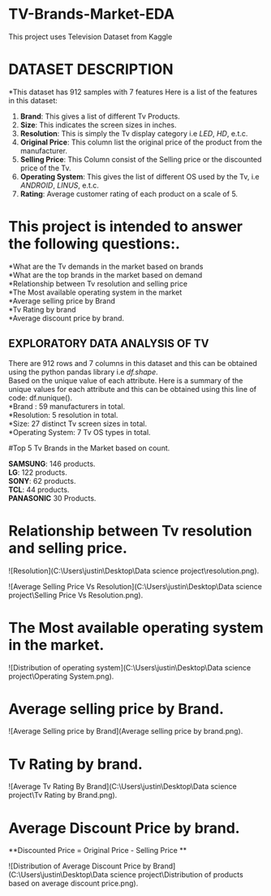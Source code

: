 # TV-Brands-Market-EDA
This project uses Television Dataset from Kaggle

# DATASET DESCRIPTION

*This dataset has 912 samples with 7 features 
Here is a list of the features in this dataset:
1. **Brand**: This gives a list of different Tv Products.
2. **Size**: This indicates the screen sizes in inches.
3. **Resolution**: This is simply the Tv display category i.e *LED*, *HD*, e.t.c.
4. **Original Price**: This column list the original price of the product from the manufacturer.
5. **Selling Price**: This Column consist of the Selling price or the discounted price of the Tv.
6. **Operating System**: This gives the list of different OS used by the Tv, i.e *ANDROID*, *LINUS*, e.t.c.
7. **Rating**: Average customer rating of each product on a scale of 5.


# This project is intended to answer the following questions:.

*What are the Tv demands in the market based on brands\
*What are the top brands in the market based on demand\
*Relationship between Tv resolution and selling price\
*The Most available operating system in the market\
*Average selling price by Brand\
*Tv Rating by brand\
*Average discount price by brand.


## EXPLORATORY DATA ANALYSIS OF TV 

There are 912 rows and 7 columns in this dataset and this can be obtained using the python pandas library i.e *df.shape*.\
Based on the unique value of each attribute. Here is a summary of the unique values for each attribute and this can be obtained using this line of code: df.nunique().\
*Brand : 59 manufacturers in total.\
*Resolution: 5 resolution in total.\
*Size: 27 distinct Tv screen sizes in total.\
*Operating System: 7 Tv OS types in total.

#Top 5 Tv Brands in the Market based on count.


**SAMSUNG**: 146 products.\
**LG**: 122 products.\
**SONY**: 62 products.\
**TCL**: 44 products.\
**PANASONIC** 30 Products.

# Relationship between Tv resolution and selling price.

![Resolution](C:\Users\justin\Desktop\Data science project\resolution.png).

![Average Selling Price Vs Resolution](C:\Users\justin\Desktop\Data science project\Selling Price Vs Resolution.png).

# The Most available operating system in the market.

![Distribution of operating system](C:\Users\justin\Desktop\Data science project\Operating System.png).


# Average selling price by Brand.

![Average Selling price by Brand](Average selling price by brand.png).


# Tv Rating by brand.

![Average Tv Rating By Brand](C:\Users\justin\Desktop\Data science project\Tv Rating by Brand.png).


# Average Discount Price by brand.

**Discounted Price = Original Price - Selling Price **


![Distribution of Average Discount Price by Brand](C:\Users\justin\Desktop\Data science project\Distribution of products based on average discount price.png).


